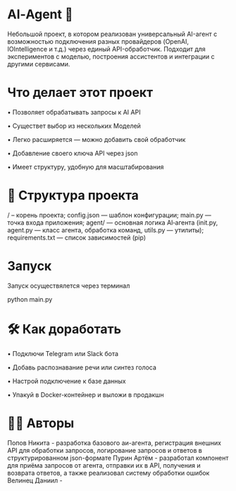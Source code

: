 # AI‑Agent 🤖
Небольшой проект, в котором реализован универсальный AI-агент с возможностью подключения разных провайдеров (OpenAI, IOIntelligence и т.д.) через единый API-обработчик. Подходит для экспериментов с моделью, построения ассистентов и интеграции с другими сервисами.

# Что делает этот проект
• Позволяет обрабатывать запросы к AI API 

• Существет выбор из нескольких Моделей

• Легко расширяется — можно добавить свой обработчик

• Добавление своего ключа API через json

• Имеет структуру, удобную для масштабирования

#  📁 Структура проекта

/ – корень проекта; config.json — шаблон конфигурации; main.py — точка входа приложения; agent/ — основная логика AI‑агента (init.py, agent.py — класс агента, обработка команд, utils.py — утилиты); requirements.txt — список зависимостей (pip)

#  Запуск

Запуск осуществялется через терминал
 
python main.py

# 🛠 Как доработать

• Подключи Telegram или Slack бота

• Добавь распознавание речи или синтез голоса

• Настрой подключение к базе данных

• Упакуй в Docker-контейнер и выложи в продакшн

# 👨‍💻 Авторы

Попов Никита - разработка базового аи-агента, регистрация внешних API для обработки запросов, логирование запросов и ответов в структурированном json-формате
Пурин Артём - разработал компонент для приёма запросов от агента, отправки их в API, получения и возврата ответов, а также реализовал систему обработки ошибок
Велинец Даниил - 


